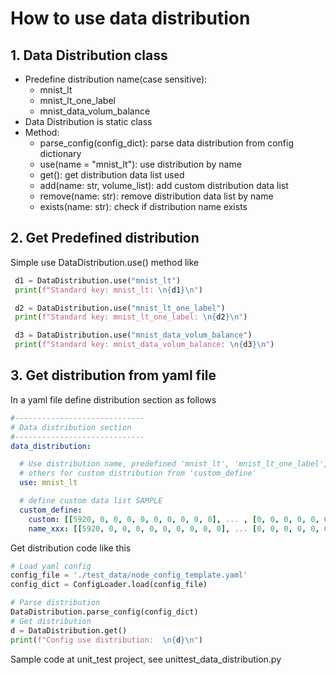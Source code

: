 # How to use data distribution

## 1. Data Distribution class

- Predefine distribution name(case sensitive):
  - mnist_lt
  - mnist_lt_one_label
  - mnist_data_volum_balance
- Data Distribution is static class
- Method:
  - parse_config(config_dict): parse data distribution from config dictionary
  - use(name = "mnist_lt"): use distribution by name
  - get(): get distribution data list used
  - add(name: str, volume_list): add custom distribution data list
  - remove(name: str): remove distribution data list by name
  - exists(name: str): check if distribution name exists

## 2. Get Predefined distribution

Simple use DataDistribution.use() method like

```python
 d1 = DataDistribution.use("mnist_lt")
 print(f"Standard key: mnist_lt: \n{d1}\n")

 d2 = DataDistribution.use("mnist_lt_one_label")
 print(f"Standard key: mnist_lt_one_label: \n{d2}\n")

 d3 = DataDistribution.use("mnist_data_volum_balance")
 print(f"Standard key: mnist_data_volum_balance: \n{d3}\n")
```

## 3. Get  distribution from yaml file

In a yaml file define distribution section as follows

```yaml
#-----------------------------
# Data distribution section
#-----------------------------
data_distribution:

  # Use distribution name, predefined 'mnist_lt', 'mnist_lt_one_label', 'mnist_data_volum_balance',
  # others for custom distribution from 'custom_define'
  use: mnist_lt          

  # define custom data list SAMPLE
  custom_define:
    custom: [[5920, 0, 0, 0, 0, 0, 0, 0, 0, 0], ... , [0, 0, 0, 0, 0, 0, 0, 0, 0, 5949]]
    name_xxx: [[5920, 0, 0, 0, 0, 0, 0, 0, 0, 0], ... [0, 0, 0, 0, 0, 0, 0, 0, 0, 5949]]
```

Get distribution code like this

```python
# Load yaml config
config_file = './test_data/node_config_template.yaml'
config_dict = ConfigLoader.load(config_file)

# Parse distribution
DataDistribution.parse_config(config_dict)
# Get distribution
d = DataDistribution.get()
print(f"Config use distribution:  \n{d}\n")
```

Sample code at unit_test project, see unittest_data_distribution.py
